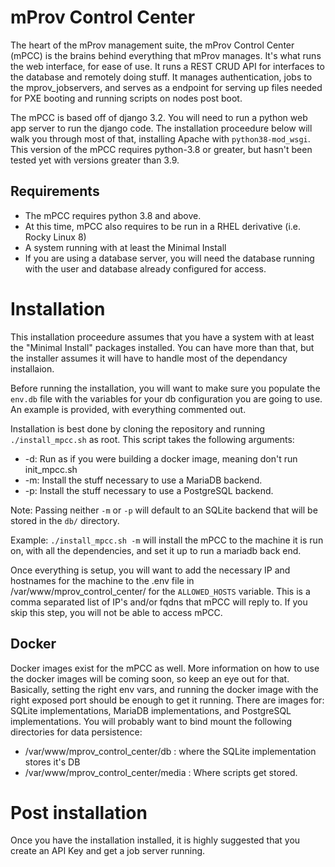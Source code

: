 
# mProv Control Center
The heart of the mProv management suite, the mProv Control Center (mPCC) is the brains behind everything that mProv manages.  It's what runs the web interface, for ease of use.  It runs a REST CRUD API for interfaces to the database and remotely doing stuff.  It manages authentication, jobs to the mprov_jobservers, and serves as a endpoint for serving up files needed for PXE booting and running scripts on nodes post boot.

The mPCC is based off of django 3.2.  You will need to run a python web app server to run the django code.  The installation proceedure below will walk you through most of that, installing Apache with `python38-mod_wsgi`.  This version of the mPCC requires python-3.8 or greater, but hasn't been tested yet with versions greater than 3.9.

## Requirements
- The mPCC requires python 3.8 and above.  
- At this time, mPCC also requires to be run in a RHEL derivative (i.e. Rocky Linux 8)
- A system running with at least the Minimal Install
- If you are using a database server, you will need the database running with the user and database already configured for access.

# Installation
This installation proceedure assumes that you have a system with at least the "Minimal Install" packages installed.  You can have more than that, but the installer assumes it will have to handle most of the dependancy installaion.

Before running the installation, you will want to make sure you populate the `env.db` file with the variables for your db configuration you are going to use.  An example is provided, with everything commented out.

Installation is best done by cloning the repository and running `./install_mpcc.sh` as root.  This script takes the following arguments:

- -d: Run as if you were building a docker image, meaning don't run init_mpcc.sh
- -m: Install the stuff necessary to use a MariaDB backend.
- -p: Install the stuff necessary to use a PostgreSQL backend.

Note: Passing neither `-m` or `-p` will default to an SQLite backend that will be stored in the `db/` directory.


Example: `./install_mpcc.sh -m` will install the mPCC to the machine it is run on, with all the dependencies, and set it up to run a mariadb back end.  

Once everything is setup, you will want to add the necessary IP and hostnames for the machine to the .env file in /var/www/mprov_control_center/ for the `ALLOWED_HOSTS` variable.  This is a comma separated list of IP's and/or fqdns that mPCC will reply to.  If you skip this step, you will not be able to access mPCC.


## Docker
Docker images exist for the mPCC as well.  More information on how to use the docker images will be coming soon, so keep an eye out for that.  Basically, setting the right env vars, and running the docker image with the right exposed port should be enough to get it running.  There are images for: SQLite implementations, MariaDB implementations, and PostgreSQL implementations.  You will probably want to bind mount the following directories for data persistence:

- /var/www/mprov_control_center/db : where the SQLite implementation stores it's DB
- /var/www/mprov_control_center/media : Where scripts get stored.

# Post installation
Once you have the installation installed, it is highly suggested that you create an API Key and get a job server running.